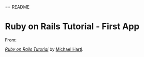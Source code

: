 == README

# Ruby on Rails Tutorial - First App

From:

[*Ruby on Rails Tutorial*](http://railstutorial.org/)
by [Michael Hartl](http://michaelhartl.com/).